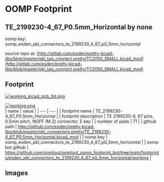 # OOMP Footprint  
## TE_2199230-4_67_P0.5mm_Horizontal  by none  
  
oomp key: oomp_esden_pkl_connectors_te_2199230_4_67_p0_5mm_horizontal  
  
source repo at: [http://gitlab.com/esden/pretty-kicad-libs/blob/master/pkl_tag_connect.pretty/TC2050_SMALL.kicad_mod](http://gitlab.com/esden/pretty-kicad-libs/blob/master/pkl_tag_connect.pretty/TC2050_SMALL.kicad_mod)  
## Footprint  
  
[![working_kicad_pcb_3d.png](working_kicad_pcb_3d_600.png)](working_kicad_pcb_3d.png)  
  
[![working.png](working_600.png)](working.png)  
| name | value | 
| --- | --- | 
| footprint name | TE_2199230-4_67_P0.5mm_Horizontal | 
| footprint description | TE 2199230-4, 67 pins, 0.5mm pitch, NGFF (M.2) connector, E key | 
| number of pads | 71 | 
| github path | http://github.com/esden/pretty-kicad-libs/blob/master/pkl_connectors.pretty/TE_2199230-4_67_P0.5mm_Horizontal.kicad_mod | 
| oomp key | oomp_esden_pkl_connectors_te_2199230_4_67_p0_5mm_horizontal | 
| oomp bot github | https://github.com/oomlout/oomlout_oomp_footprint_bot/tree/main/footprints/esden_pkl_connectors_te_2199230_4_67_p0_5mm_horizontal/working | 
## Images  
